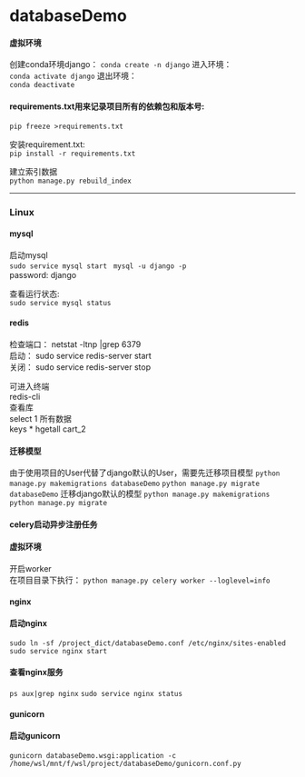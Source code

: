 # databaseDemo

#### 虚拟环境   
创建conda环境django： 
```conda create -n django```
进入环境：   
```conda activate django```
退出环境：   
```conda deactivate```          

#### requirements.txt用来记录项目所有的依赖包和版本号:     
```pip freeze >requirements.txt```    

安装requirement.txt:    
```pip install -r requirements.txt```  


建立索引数据  
```python manage.py rebuild_index```

----
### Linux    
#### mysql    
启动mysql     
```sudo service mysql start ```
```mysql -u django -p ```    
password: django  

查看运行状态:     
```sudo service mysql status   ```


#### redis    
检查端口： netstat -ltnp |grep 6379    
启动：  sudo service redis-server start      
关闭：  sudo service redis-server stop      

可进入终端    
redis-cli    
查看库  
select 1
所有数据   
keys * hgetall cart_2    

#### 迁移模型
由于使用项目的User代替了django默认的User，需要先迁移项目模型
```python manage.py makemigrations databaseDemo```
```python manage.py migrate databaseDemo```
迁移django默认的模型
```python manage.py makemigrations```
```python manage.py migrate```

#### celery启动异步注册任务
#### 虚拟环境   
开启worker     
在项目目录下执行：
```python manage.py celery worker --loglevel=info```

#### nginx   
#### 启动nginx   
```sudo ln -sf /project_dict/databaseDemo.conf /etc/nginx/sites-enabled```
```sudo service nginx start```   

#### 查看nginx服务   
```ps aux|grep nginx``` 
```sudo service nginx status```

#### gunicorn
#### 启动gunicorn
```gunicorn databaseDemo.wsgi:application -c /home/wsl/mnt/f/wsl/project/databaseDemo/gunicorn.conf.py```
